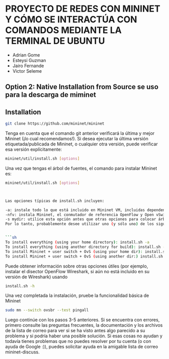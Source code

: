 # PROYECTO DE REDES CON MININET Y CÓMO SE INTERACTÚA CON COMANDOS MEDIANTE LA TERMINAL DE UBUNTU

- Adrian Gome
- Esteysi Guzman
- Jairo Fernande
- Victor Seleme

## Option 2: Native Installation from Source se uso para la descarga de miminet 
## Installation


```sh
git clone https://github.com/mininet/mininet
```

Tenga en cuenta que el comando git anterior verificará la última y mejor Mininet (¡lo cual recomendamos!). Si desea ejecutar la última versión etiquetada/publicada de Mininet, o cualquier otra versión, puede verificar esa versión explícitamente:

```sh
mininet/util/install.sh [options]
```
Una vez que tengas el árbol de fuentes, el comando para instalar Mininet es:
```sh
mininet/util/install.sh [options]



Las opciones típicas de install.sh incluyen:

-a: instale todo lo que está incluido en Mininet VM, incluidas dependencias como Open vSwitch y adiciones como OpenFlow wirehark dissector y POX. De forma predeterminada, estas herramientas se integrarán en directorios creados en su directorio de inicio.
-nfv: instala Mininet, el conmutador de referencia OpenFlow y Open vSwitch
-s mydir: utilice esta opción antes que otras opciones para colocar árboles de origen/compilación en un directorio específico en lugar de en su directorio de inicio.
Por lo tanto, probablemente desee utilizar uno (y sólo uno) de los siguientes comandos:


```sh
To install everything (using your home directory): install.sh -a
To install everything (using another directory for build): install.sh -s mydir -a
To install Mininet + user switch + OvS (using your home dir): install.sh -nfv
To install Mininet + user switch + OvS (using another dir:) install.sh -s mydir -nfv
```


Puede obtener información sobre otras opciones útiles (por ejemplo, instalar el disector OpenFlow Wireshark, si aún no está incluido en su versión de Wireshark) usando 

```sh
install.sh -h
```

Una vez completada la instalación, pruebe la funcionalidad básica de Mininet

```sh
sudo mn --switch ovsbr --test pingall
```
Luego continúe con los pasos 3-5 anteriores. Si se encuentra con errores, primero consulte las preguntas frecuentes, la documentación y los archivos de la lista de correo para ver si se ha visto antes algo parecido a su problema y si podría haber una posible solución. Si esas cosas no ayudan y todavía tienes problemas que no puedes resolver por tu cuenta (o con ayuda de Google :)), puedes solicitar ayuda en la amigable lista de correo mininet-discuss.
